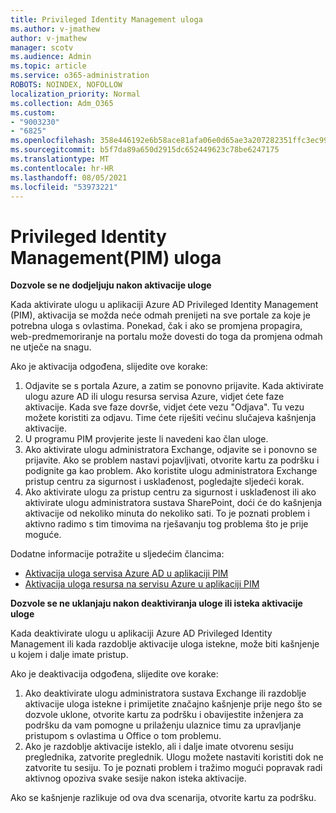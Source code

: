 ```yaml
---
title: Privileged Identity Management uloga
ms.author: v-jmathew
author: v-jmathew
manager: scotv
ms.audience: Admin
ms.topic: article
ms.service: o365-administration
ROBOTS: NOINDEX, NOFOLLOW
localization_priority: Normal
ms.collection: Adm_O365
ms.custom:
- "9003230"
- "6825"
ms.openlocfilehash: 358e446192e6b58ace81afa06e0d65ae3a207282351ffc3ec9975a24779951fb
ms.sourcegitcommit: b5f7da89a650d2915dc652449623c78be6247175
ms.translationtype: MT
ms.contentlocale: hr-HR
ms.lasthandoff: 08/05/2021
ms.locfileid: "53973221"
---
```

# <a name="privileged-identity-managementpim-role"></a>Privileged Identity Management(PIM) uloga

**Dozvole se ne dodjeljuju nakon aktivacije uloge**

Kada aktivirate ulogu u aplikaciji Azure AD Privileged Identity Management (PIM), aktivacija se možda neće odmah prenijeti na sve portale za koje je potrebna uloga s ovlastima. Ponekad, čak i ako se promjena propagira, web-predmemoriranje na portalu može dovesti do toga da promjena odmah ne utječe na snagu.

Ako je aktivacija odgođena, slijedite ove korake:

1. Odjavite se s portala Azure, a zatim se ponovno prijavite. Kada aktivirate ulogu azure AD ili ulogu resursa servisa Azure, vidjet ćete faze aktivacije. Kada sve faze dovrše, vidjet ćete vezu "Odjava". Tu vezu možete koristiti za odjavu. Time ćete riješiti većinu slučajeva kašnjenja aktivacije.
2. U programu PIM provjerite jeste li navedeni kao član uloge.
3. Ako aktivirate ulogu administratora Exchange, odjavite se i ponovno se prijavite. Ako se problem nastavi pojavljivati, otvorite kartu za podršku i podignite ga kao problem. Ako koristite ulogu administratora Exchange pristup centru za sigurnost i usklađenost, pogledajte sljedeći korak.
4. Ako aktivirate ulogu za pristup centru za sigurnost i usklađenost ili ako aktivirate ulogu administratora sustava SharePoint, doći će do kašnjenja aktivacije od nekoliko minuta do nekoliko sati. To je poznati problem i aktivno radimo s tim timovima na rješavanju tog problema što je prije moguće.

Dodatne informacije potražite u sljedećim člancima:

- [Aktivacija uloga servisa Azure AD u aplikaciji PIM](https://docs.microsoft.com/azure/active-directory/privileged-identity-management/pim-how-to-activate-role?WT.mc_id=Portal-Microsoft_Azure_Support "https://docs.microsoft.com/azure/active-directory/privileged-identity-management/pim-how-to-activate-role?wt.mc_id=portal-microsoft_azure_support")
- [Aktivacija uloga resursa na servisu Azure u aplikaciji PIM](https://docs.microsoft.com/azure/active-directory/privileged-identity-management/pim-resource-roles-activate-your-roles?WT.mc_id=Portal-Microsoft_Azure_Support "https://docs.microsoft.com/azure/active-directory/privileged-identity-management/pim-resource-roles-activate-your-roles?wt.mc_id=portal-microsoft_azure_support")

**Dozvole se ne uklanjaju nakon deaktiviranja uloge ili isteka aktivacije uloge**

Kada deaktivirate ulogu u aplikaciji Azure AD Privileged Identity Management ili kada razdoblje aktivacije uloga istekne, može biti kašnjenje u kojem i dalje imate pristup.

Ako je deaktivacija odgođena, slijedite ove korake:

1. Ako deaktivirate ulogu administratora sustava Exchange ili razdoblje aktivacije uloga istekne i primijetite značajno kašnjenje prije nego što se dozvole uklone, otvorite kartu za podršku i obavijestite inženjera za podršku da vam pomogne u prilaženju ulaznice timu za upravljanje pristupom s ovlastima u Office o tom problemu.
2. Ako je razdoblje aktivacije isteklo, ali i dalje imate otvorenu sesiju preglednika, zatvorite preglednik. Ulogu možete nastaviti koristiti dok ne zatvorite tu sesiju. To je poznati problem i tražimo mogući popravak radi aktivnog opoziva svake sesije nakon isteka aktivacije.

Ako se kašnjenje razlikuje od ova dva scenarija, otvorite kartu za podršku.
